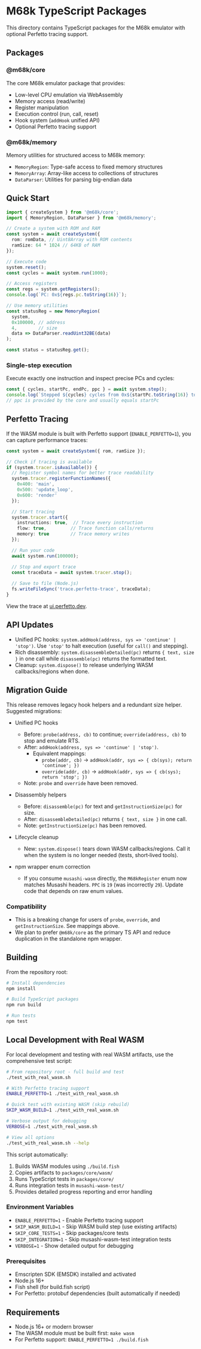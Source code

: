 # M68k TypeScript Packages

This directory contains TypeScript packages for the M68k emulator with optional Perfetto tracing support.

## Packages

### @m68k/core

The core M68k emulator package that provides:
- Low-level CPU emulation via WebAssembly
- Memory access (read/write)
- Register manipulation
- Execution control (run, call, reset)
 - Hook system (`addHook` unified API)
- Optional Perfetto tracing support

### @m68k/memory

Memory utilities for structured access to M68k memory:
- `MemoryRegion`: Type-safe access to fixed memory structures
- `MemoryArray`: Array-like access to collections of structures
- `DataParser`: Utilities for parsing big-endian data

## Quick Start

```typescript
import { createSystem } from '@m68k/core';
import { MemoryRegion, DataParser } from '@m68k/memory';

// Create a system with ROM and RAM
const system = await createSystem({
  rom: romData, // Uint8Array with ROM contents
  ramSize: 64 * 1024 // 64KB of RAM
});

// Execute code
system.reset();
const cycles = await system.run(1000);

// Access registers
const regs = system.getRegisters();
console.log(`PC: 0x${regs.pc.toString(16)}`);

// Use memory utilities
const statusReg = new MemoryRegion(
  system,
  0x100000, // address
  4,        // size
  data => DataParser.readUint32BE(data)
);

const status = statusReg.get();
```

### Single-step execution

Execute exactly one instruction and inspect precise PCs and cycles:

```ts
const { cycles, startPc, endPc, ppc } = await system.step();
console.log(`Stepped ${cycles} cycles from 0x${startPc.toString(16)} to 0x${endPc.toString(16)}`);
// ppc is provided by the core and usually equals startPc
```

## Perfetto Tracing

If the WASM module is built with Perfetto support (`ENABLE_PERFETTO=1`), you can capture performance traces:

```typescript
const system = await createSystem({ rom, ramSize });

// Check if tracing is available
if (system.tracer.isAvailable()) {
  // Register symbol names for better trace readability
  system.tracer.registerFunctionNames({
    0x400: 'main',
    0x500: 'update_loop',
    0x600: 'render'
  });

  // Start tracing
  system.tracer.start({
    instructions: true,  // Trace every instruction
    flow: true,         // Trace function calls/returns
    memory: true        // Trace memory writes
  });

  // Run your code
  await system.run(100000);

  // Stop and export trace
  const traceData = await system.tracer.stop();
  
  // Save to file (Node.js)
  fs.writeFileSync('trace.perfetto-trace', traceData);
}
```

View the trace at [ui.perfetto.dev](https://ui.perfetto.dev).

## API Updates

- Unified PC hooks: `system.addHook(address, sys => 'continue' | 'stop')`. Use `'stop'` to halt execution (useful for `call()` and stepping).
- Rich disassembly: `system.disassembleDetailed(pc)` returns `{ text, size }` in one call while `disassemble(pc)` returns the formatted text.
- Cleanup: `system.dispose()` to release underlying WASM callbacks/regions when done.

## Migration Guide

This release removes legacy hook helpers and a redundant size helper. Suggested migrations:

- Unified PC hooks
  - Before: `probe(address, cb)` to continue; `override(address, cb)` to stop and emulate RTS.
  - After: `addHook(address, sys => 'continue' | 'stop')`.
    - Equivalent mappings:
      - `probe(addr, cb)` → `addHook(addr, sys => { cb(sys); return 'continue'; })`
      - `override(addr, cb)` → `addHook(addr, sys => { cb(sys); return 'stop'; })`
  - Note: `probe` and `override` have been removed.

- Disassembly helpers
  - Before: `disassemble(pc)` for text and `getInstructionSize(pc)` for size.
  - After: `disassembleDetailed(pc)` returns `{ text, size }` in one call.
  - Note: `getInstructionSize(pc)` has been removed.

- Lifecycle cleanup
  - New: `system.dispose()` tears down WASM callbacks/regions. Call it when the system is no longer needed (tests, short‑lived tools).

- npm wrapper enum correction
  - If you consume `musashi-wasm` directly, the `M68kRegister` enum now matches Musashi headers. `PPC` is `19` (was incorrectly `29`). Update code that depends on raw enum values.

### Compatibility

- This is a breaking change for users of `probe`, `override`, and `getInstructionSize`. See mappings above.
- We plan to prefer `@m68k/core` as the primary TS API and reduce duplication in the standalone npm wrapper.

## Building

From the repository root:

```bash
# Install dependencies
npm install

# Build TypeScript packages
npm run build

# Run tests
npm test
```

## Local Development with Real WASM

For local development and testing with real WASM artifacts, use the comprehensive test script:

```bash
# From repository root - full build and test
./test_with_real_wasm.sh

# With Perfetto tracing support
ENABLE_PERFETTO=1 ./test_with_real_wasm.sh

# Quick test with existing WASM (skip rebuild)
SKIP_WASM_BUILD=1 ./test_with_real_wasm.sh

# Verbose output for debugging
VERBOSE=1 ./test_with_real_wasm.sh

# View all options
./test_with_real_wasm.sh --help
```

This script automatically:
1. Builds WASM modules using `./build.fish` 
2. Copies artifacts to `packages/core/wasm/`
3. Runs TypeScript tests in `packages/core/`
4. Runs integration tests in `musashi-wasm-test/`
5. Provides detailed progress reporting and error handling

### Environment Variables

- `ENABLE_PERFETTO=1` - Enable Perfetto tracing support
- `SKIP_WASM_BUILD=1` - Skip WASM build step (use existing artifacts)
- `SKIP_CORE_TESTS=1` - Skip packages/core tests
- `SKIP_INTEGRATION=1` - Skip musashi-wasm-test integration tests  
- `VERBOSE=1` - Show detailed output for debugging

### Prerequisites

- Emscripten SDK (EMSDK) installed and activated
- Node.js 16+ 
- Fish shell (for build.fish script)
- For Perfetto: protobuf dependencies (built automatically if needed)

## Requirements

- Node.js 16+ or modern browser
- The WASM module must be built first: `make wasm`
- For Perfetto support: `ENABLE_PERFETTO=1 ./build.fish`
